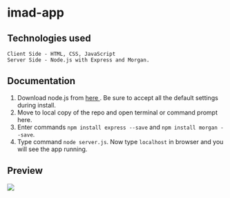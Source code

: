 # imad-app

## Technologies used

```
Client Side - HTML, CSS, JavaScript
Server Side - Node.js with Express and Morgan.
```

## Documentation

1. Download node.js from <a href="https://nodejs.org/en/download/"> here </a>. Be sure to accept all the default settings during install.
2. Move to local copy of the repo and open terminal or command prompt here.
3. Enter commands `npm install express --save` and `npm install morgan --save`.
4. Type command `node server.js`. Now type `localhost` in browser and you will see the app running.

## Preview

<img src="https://mittalhimanshu151.000webhostapp.com/Images/imad.jpg" />
